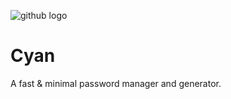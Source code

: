 
![github logo](https://user-images.githubusercontent.com/29543098/138255731-21c065ec-d25b-44e8-a995-53874bf3ef81.png)

# Cyan
A fast & minimal password manager and generator.
